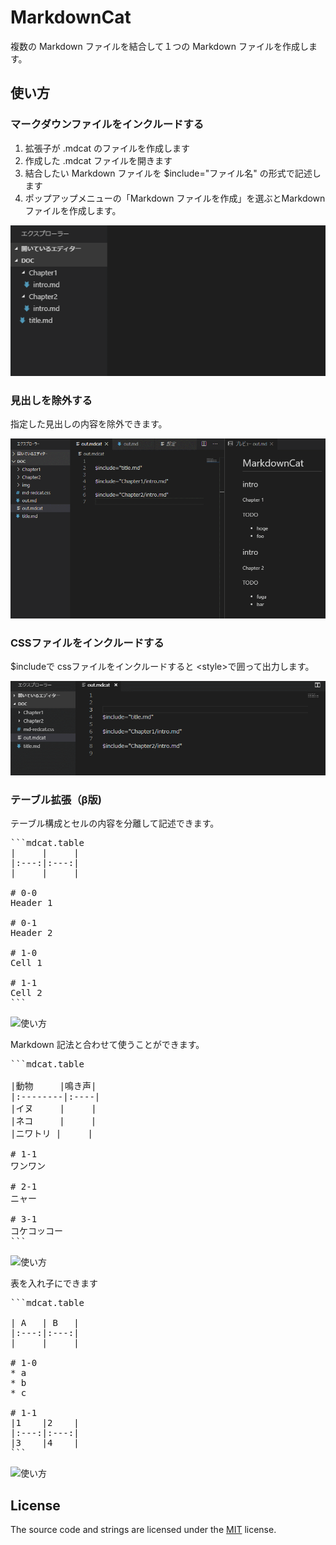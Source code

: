 # MarkdownCat

複数の Markdown ファイルを結合して１つの Markdown ファイルを作成します。

## 使い方

### マークダウンファイルをインクルードする
1. 拡張子が .mdcat  のファイルを作成します
1. 作成した .mdcat ファイルを開きます
1. 結合したい Markdown ファイルを $include="ファイル名" の形式で記述します
1. ポップアップメニューの「Markdown ファイルを作成」を選ぶとMarkdown ファイルを作成します。

![使い方](images/usage.gif)

### 見出しを除外する

指定した見出しの内容を除外できます。

![usage](images/usage-exclusion.gif)

### CSSファイルをインクルードする

$includeで cssファイルをインクルードすると \<style\>で囲って出力します。

![使い方](images/usage-css.gif)

### テーブル拡張（β版)
テーブル構成とセルの内容を分離して記述できます。

<pre>
```mdcat.table
|     |     |
|:---:|:---:|
|     |     |

# 0-0
Header 1

# 0-1
Header 2

# 1-0
Cell 1

# 1-1
Cell 2
```</pre>

![使い方](images/usage-table-1.png)


Markdown 記法と合わせて使うことができます。

<pre>
```mdcat.table

|動物     |鳴き声|
|:--------|:----|
|イヌ     |     |
|ネコ     |     |
|ニワトリ |     |

# 1-1
ワンワン

# 2-1
ニャー

# 3-1
コケコッコー
```</pre>

![使い方](images/usage-table-2.png)

表を入れ子にできます

<pre>
```mdcat.table

| A   | B   |
|:---:|:---:|
|     |     |

# 1-0
* a
* b
* c

# 1-1
|1    |2    |
|:---:|:---:|
|3    |4    |
```</pre>

![使い方](images/usage-table-3.png)


## License

The source code and strings are licensed under the [MIT](license.md) license.
